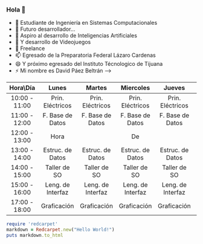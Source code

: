 ### Hola 👋

- 🔭 Estudiante de Ingeniería en Sistemas Computacionales
- 🌱 Futuro desarrollador...
- 👯 Aspiro al desarrollo de Inteligencias Artificiales
- 🤔 Y desarrollo de Videojuegos
- 💬 Freelance
- 📫 Egresado de la Preparatoria Federal Lázaro Cardenas
- 😄 Y próximo egresado del Instituto Técnologico de Tijuana
- ⚡ Mi nombre es David Páez Beltrán
-->

| Hora\Día      | Lunes             | Martes            | Miercoles         | Jueves            | Viernes           |
|:-------------:|:-----------------:|:-----------------:|:-----------------:|:-----------------:|:-----------------:|
| 10:00 - 11:00 | Prin. Eléctricos  | Prin. Eléctricos  | Prin. Eléctricos  | Prin. Eléctricos  | Prin. Eléctricos  |
| 11:00 - 12:00 | F. Base de Datos  | F. Base de Datos  | F. Base de Datos  | F. Base de Datos  | F. Base de Datos  |
| 12:00 - 13:00 | Hora              |                   | De                |                   | Comida            |
| 13:00 - 14:00 | Estruc. de Datos  | Estruc. de Datos  | Estruc. de Datos  | Estruc. de Datos  | Estruc. de Datos  |
| 14:00 - 15:00 | Taller de SO      | Taller de SO      | Taller de SO      | Taller de SO      | Taller de SO      |
| 15:00 - 16:00 | Leng. de Interfaz | Leng. de Interfaz | Leng. de Interfaz | Leng. de Interfaz | Leng. de Interfaz |
| 17:00 - 18:00 | Graficación       | Graficación       | Graficación       | Graficación       | Graficación       |

```ruby
require 'redcarpet'
markdown = Redcarpet.new("Hello World!")
puts markdown.to_html
```
